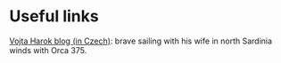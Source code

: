 # Useful links

[Vojta Harok blog (in Czech)](https://krasajachtingu.cz/author/vojta-harok/): brave sailing with his wife in north Sardinia winds with Orca 375.


